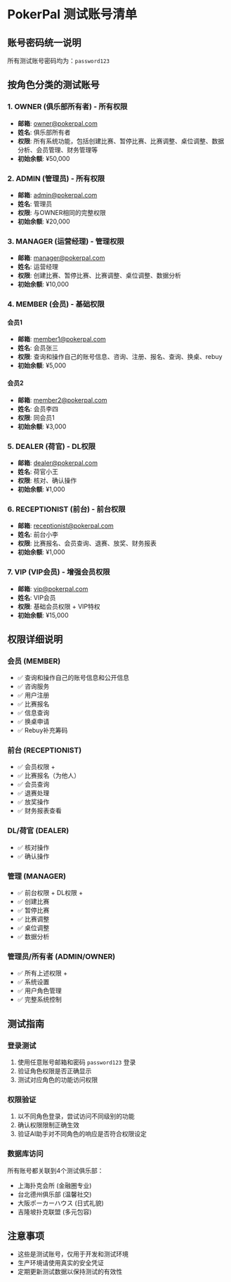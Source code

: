 # PokerPal 测试账号清单

## 账号密码统一说明
所有测试账号密码均为：`password123`

## 按角色分类的测试账号

### 1. OWNER (俱乐部所有者) - 所有权限
- **邮箱**: owner@pokerpal.com
- **姓名**: 俱乐部所有者
- **权限**: 所有系统功能，包括创建比赛、暂停比赛、比赛调整、桌位调整、数据分析、会员管理、财务管理等
- **初始余额**: ¥50,000

### 2. ADMIN (管理员) - 所有权限
- **邮箱**: admin@pokerpal.com
- **姓名**: 管理员
- **权限**: 与OWNER相同的完整权限
- **初始余额**: ¥20,000

### 3. MANAGER (运营经理) - 管理权限
- **邮箱**: manager@pokerpal.com
- **姓名**: 运营经理
- **权限**: 创建比赛、暂停比赛、比赛调整、桌位调整、数据分析
- **初始余额**: ¥10,000

### 4. MEMBER (会员) - 基础权限
#### 会员1
- **邮箱**: member1@pokerpal.com
- **姓名**: 会员张三
- **权限**: 查询和操作自己的账号信息、咨询、注册、报名、查询、换桌、rebuy
- **初始余额**: ¥5,000

#### 会员2
- **邮箱**: member2@pokerpal.com
- **姓名**: 会员李四
- **权限**: 同会员1
- **初始余额**: ¥3,000

### 5. DEALER (荷官) - DL权限
- **邮箱**: dealer@pokerpal.com
- **姓名**: 荷官小王
- **权限**: 核对、确认操作
- **初始余额**: ¥1,000

### 6. RECEPTIONIST (前台) - 前台权限
- **邮箱**: receptionist@pokerpal.com
- **姓名**: 前台小李
- **权限**: 比赛报名、会员查询、退赛、放奖、财务报表
- **初始余额**: ¥1,000

### 7. VIP (VIP会员) - 增强会员权限
- **邮箱**: vip@pokerpal.com
- **姓名**: VIP会员
- **权限**: 基础会员权限 + VIP特权
- **初始余额**: ¥15,000

## 权限详细说明

### 会员 (MEMBER)
- ✅ 查询和操作自己的账号信息和公开信息
- ✅ 咨询服务
- ✅ 用户注册
- ✅ 比赛报名
- ✅ 信息查询
- ✅ 换桌申请
- ✅ Rebuy补充筹码

### 前台 (RECEPTIONIST)
- ✅ 会员权限 +
- ✅ 比赛报名（为他人）
- ✅ 会员查询
- ✅ 退赛处理
- ✅ 放奖操作
- ✅ 财务报表查看

### DL/荷官 (DEALER)
- ✅ 核对操作
- ✅ 确认操作

### 管理 (MANAGER)
- ✅ 前台权限 + DL权限 +
- ✅ 创建比赛
- ✅ 暂停比赛
- ✅ 比赛调整
- ✅ 桌位调整
- ✅ 数据分析

### 管理员/所有者 (ADMIN/OWNER)
- ✅ 所有上述权限 +
- ✅ 系统设置
- ✅ 用户角色管理
- ✅ 完整系统控制

## 测试指南

### 登录测试
1. 使用任意账号邮箱和密码 `password123` 登录
2. 验证角色权限是否正确显示
3. 测试对应角色的功能访问权限

### 权限验证
1. 以不同角色登录，尝试访问不同级别的功能
2. 确认权限限制正确生效
3. 验证AI助手对不同角色的响应是否符合权限设定

### 数据库访问
所有账号都关联到4个测试俱乐部：
- 上海扑克会所 (金融圈专业)
- 台北德州俱乐部 (温馨社交)
- 大阪ポーカーハウス (日式礼貌)
- 吉隆坡扑克联盟 (多元包容)

## 注意事项
- 这些是测试账号，仅用于开发和测试环境
- 生产环境请使用真实的安全凭证
- 定期更新测试数据以保持测试的有效性